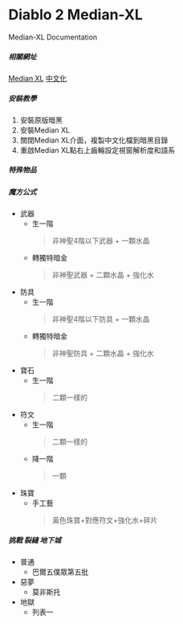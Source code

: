 # Diablo 2 Median-XL
Median-XL Documentation

##### 相關網址

[Median XL](https://www.median-xl.com/)
[中文化](https://drive.google.com/drive/folders/1CUXpvFurxp30d-V_qqvnzP39B0U_Bv9b?usp=sharing
)

##### 安裝教學

1. 安裝原版暗黑
2. 安裝Median XL
3. 關閉Median XL介面，複製中文化檔到暗黑目錄
4. 重啟Median XL點右上齒輪設定視窗解析度和語系

##### 特殊物品

##### 魔方公式
+ 武器
    + 生一階
        >非神聖4階以下武器 + 一顆水晶
    + 轉獨特暗金
        >非神聖武器 + 二顆水晶 + 強化水
+ 防具
    + 生一階
        >非神聖4階以下防具 + 一顆水晶
    + 轉獨特暗金
        >非神聖防具 + 二顆水晶 + 強化水
+ 寶石
    + 生一階
        >二顆一樣的
+ 符文
    + 生一階
        >二顆一樣的
    + 降一階
        >一顆
+ 珠寶
    + 手工藝
        >黃色珠寶+對應符文+強化水+碎片

##### 挑戰 裂縫 地下城
+ 普通
    + 巴爾五僕眾第五批
+ 惡夢
    + 莫非斯托
+ 地獄
    + 列表一
